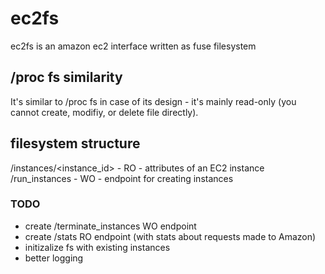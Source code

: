 # ec2fs 

ec2fs is an amazon ec2 interface written as fuse filesystem

## /proc fs similarity 

It's similar to /proc fs in case of its design - it's mainly read-only (you cannot create, modifiy, or delete file directly).

## filesystem structure

/instances/\<instance\_id> - RO - attributes of an EC2 instance
/run\_instances - WO - endpoint for creating instances

### TODO
- create /terminate\_instances WO endpoint
- create /stats RO endpoint (with stats about requests made to Amazon)
- initizalize fs with existing instances
- better logging
